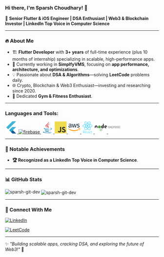 ### Hi there, I'm Sparsh Choudhary! 👋

🚀 **Senior Flutter & iOS Engineer | DSA Enthusiast | Web3 & Blockchain Investor | LinkedIn Top Voice in Computer Science**

---

### 🔥 About Me
- 🏗 **Flutter Developer** with **3+ years** of full-time experience (plus 10 months of internship) specializing in scalable, high-performance apps.
- 🏦 Currently working in **SimplfyVMS**, focusing on **app performance, architecture, and optimizations**.
- 💡 Passionate about **DSA & Algorithms**—solving **LeetCode** problems daily.
- 🌐 Crypto, Blockchain & Web3 Enthusiast—investing and researching since 2020.
- 🎯 Dedicated **Gym & Fitness Enthusiast**.

---

<h3 align="left">Languages and Tools:</h3>

<a href="https://dart.dev" target="_blank" rel="noreferrer">
<img src="https://raw.githubusercontent.com/devicons/devicon/master/icons/flutter/flutter-original.svg" alt="flutter" width="40" height="40"/>
</a>

<a href="https://firebase.google.com/" target="_blank" rel="noreferrer">
<img src="https://www.vectorlogo.zone/logos/firebase/firebase-icon.svg" alt="firebase" width="40" height="40"/>
</a>

<a href="https://www.java.com" target="_blank" rel="noreferrer">
<img src="https://raw.githubusercontent.com/devicons/devicon/master/icons/java/java-original.svg" alt="java" width="40" height="40"/>
</a>

<a href="https://developer.mozilla.org/en-US/docs/Web/JavaScript" target="_blank" rel="noreferrer">
<img src="https://raw.githubusercontent.com/devicons/devicon/master/icons/javascript/javascript-original.svg" alt="javascript" width="40" height="40"/>
</a>

<a href="https://aws.amazon.com" target="_blank" rel="noreferrer">
<img src="https://raw.githubusercontent.com/devicons/devicon/master/icons/amazonwebservices/amazonwebservices-original-wordmark.svg" alt="aws" width="40" height="40"/>
</a>

<a href="https://reactjs.org/" target="_blank" rel="noreferrer">
<img src="https://raw.githubusercontent.com/devicons/devicon/master/icons/react/react-original-wordmark.svg" alt="react" width="40" height="40"/>
</a>

<a href="https://nodejs.org" target="_blank" rel="noreferrer">
<img src="https://raw.githubusercontent.com/devicons/devicon/master/icons/nodejs/nodejs-original-wordmark.svg" alt="nodejs" width="40" height="40"/>
</a>

<a href="https://expressjs.com" target="_blank" rel="noreferrer">
<img src="https://raw.githubusercontent.com/devicons/devicon/master/icons/express/express-original-wordmark.svg" alt="express" width="40" height="40"/>
</a>


---

### 🚀 Notable Achievements
- **🏆 Recognized as a LinkedIn Top Voice in Computer Science**.


---

### 📊 GitHub Stats

<p><img align="left" src="https://github-readme-stats.vercel.app/api/top-langs?username=sparsh-git-dev&show_icons=true&locale=en&layout=compact" alt="sparsh-git-dev" /></p>
<p>&nbsp;<img align="center" src="https://github-readme-stats.vercel.app/api?username=sparsh-git-dev&show_icons=true&locale=en" alt="sparsh-git-dev" /></p>

---

### 📢 Connect With Me

[![LinkedIn](https://img.shields.io/badge/LinkedIn-0A66C2?style=flat&logo=linkedin&logoColor=white)](www.linkedin.com/in/codewithsparsh)  

[![LeetCode](https://img.shields.io/badge/LeetCode-FFA116?style=flat&logo=leetcode&logoColor=white)]([https://leetcode.com/sparshchoudhary](https://leetcode.com/u/CodeWithSparsh))  

---

✨ _"Building scalable apps, cracking DSA, and exploring the future of Web3!"_ 🚀

